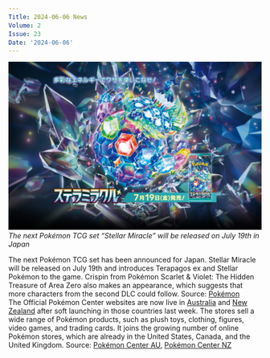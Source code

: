 ```yaml
---
Title: 2024-06-06 News
Volume: 2
Issue: 23
Date: '2024-06-06'
---
```


[![The next Pokémon TCG set “Stellar Miracle” will be released on July 19th in Japan](/web/images/the-next-pokemon-tcg-set-stellar-miracle-will-be-released-on-july-19th-in-japan.jpeg)](/web/images/the-next-pokemon-tcg-set-stellar-miracle-will-be-released-on-july-19th-in-japan.jpeg)*The next Pokémon TCG set “Stellar Miracle” will be released on July 19th in Japan*

The next Pokémon TCG set has been announced for Japan. Stellar Miracle will be released on July 19th and introduces Terapagos ex and Stellar Pokémon to the game. Crispin from Pokémon Scarlet & Violet: The Hidden Treasure of Area Zero also makes an appearance, which suggests that more characters from the second DLC could follow.
Source: [Pokémon  
](https://www.pokemon-card.com/ex/sv7/)The Official Pokémon Center websites are now live in [Australia](https://www.pokemoncenter.com/en-au) and [New Zealand](https://www.pokemoncenter.com/en-nz) after soft launching in those countries last week. The stores sell a wide range of Pokémon products, such as plush toys, clothing, figures, video games, and trading cards. It joins the growing number of online Pokémon stores, which are already in the United States, Canada, and the United Kingdom.
Source: [Pokémon Center AU](https://www.pokemoncenter.com/en-au), [Pokémon Center NZ](https://www.pokemoncenter.com/en-nz)